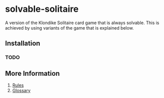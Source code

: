 # solvable-solitaire

A version of the Klondike Solitaire card game that is always solvable.  This is achieved by using variants of the game that is explained below.

## Installation

### TODO

## More Information

1. [Rules](docs/rules.md)
1. [Glossary](docs/glossary.md)
